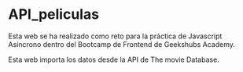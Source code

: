# API_peliculas

Esta web se ha realizado como reto para la práctica de Javascript Asíncrono dentro del Bootcamp de Frontend de Geekshubs Academy.

Esta web importa los datos desde la API de The movie Database.
